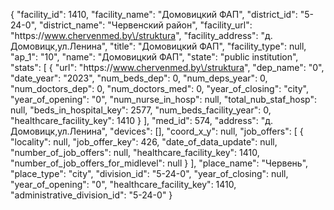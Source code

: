 {
    "facility_id": 1410,
    "facility_name": "Домовицкий ФАП",
    "district_id": "5-24-0",
    "district_name": "Червенский район",
    "facility_url": "https:\/\/www.chervenmed.by\/struktura",
    "facility_address": "д. Домовицк,ул.Ленина",
    "title": "Домовицкий ФАП",
    "facility_type": null,
    "ap_1": "10",
    "name": "Домовицкий ФАП",
    "state": "public institution",
    "stats": [
        {
            "url": "https:\/\/www.chervenmed.by\/struktura",
            "dep_name": "0",
            "date_year": "2023",
            "num_beds_dep": 0,
            "num_deps_year": 0,
            "num_doctors_dep": 0,
            "num_doctors_med": 0,
            "year_of_closing": "city",
            "year_of_opening": "0",
            "num_nurse_in_hosp": null,
            "total_nub_staf_hosp": null,
            "beds_in_hospital_key": 2577,
            "num_beds_facility_year": 0,
            "healthcare_facility_key": 1410
        }
    ],
    "med_id": 574,
    "address": "д. Домовицк,ул.Ленина",
    "devices": [],
    "coord_x_y": null,
    "job_offers": [
        {
            "locality": null,
            "job_offer_key": 426,
            "date_of_data_update": null,
            "number_of_job_offers": null,
            "healthcare_facility_key": 1410,
            "number_of_job_offers_for_midlevel": null
        }
    ],
    "place_name": "Червень",
    "place_type": "city",
    "division_id": "5-24-0",
    "year_of_closing": null,
    "year_of_opening": "0",
    "healthcare_facility_key": 1410,
    "administrative_division_id": "5-24-0"
}
